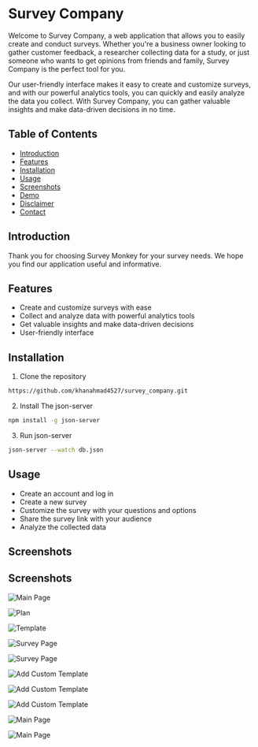 # Survey Company

Welcome to Survey Company, a web application that allows you to easily create and conduct surveys. Whether you're a business owner looking to gather customer feedback, a researcher collecting data for a study, or just someone who wants to get opinions from friends and family, Survey Company is the perfect tool for you.

Our user-friendly interface makes it easy to create and customize surveys, and with our powerful analytics tools, you can quickly and easily analyze the data you collect. With Survey Company, you can gather valuable insights and make data-driven decisions in no time.

## Table of Contents

- [Introduction](#introduction)
- [Features](#features)
- [Installation](#installation)
- [Usage](#usage)
- [Screenshots](#screenshots)
- [Demo](#demo)
- [Disclaimer](#disclaimer)
- [Contact](#contact)

## Introduction

Thank you for choosing Survey Monkey for your survey needs. We hope you find our application useful and informative.

## Features

- Create and customize surveys with ease
- Collect and analyze data with powerful analytics tools
- Get valuable insights and make data-driven decisions
- User-friendly interface

## Installation

1. Clone the repository

```bash
https://github.com/khanahmad4527/survey_company.git
```
2. Install The json-server

```bash
npm install -g json-server
```
3. Run json-server

```bash
json-server --watch db.json
```

## Usage
- Create an account and log in
- Create a new survey
- Customize the survey with your questions and options
- Share the survey link with your audience
- Analyze the collected data

## Screenshots

## Screenshots

![Main Page](https://i.ibb.co/jyPjqFV/Screenshot-342.png)

![Plan](https://i.ibb.co/1ZfDbFj/Screenshot-343.png)

![Template](https://i.ibb.co/yW3YQq8/Screenshot-344.png)

![Survey Page](https://i.ibb.co/gZwpF5z/Screenshot-345.png)

![Survey Page](https://i.ibb.co/0G1g97f/Screenshot-346.png)

![Add Custom Template](https://i.ibb.co/nzc9yJn/Screenshot-347.png)

![Add Custom Template](https://i.ibb.co/kDyLKFT/Screenshot-348.png)

![Add Custom Template](https://i.ibb.co/nRbJtkW/Screenshot-349.png)

![Main Page]()

![Main Page]()

